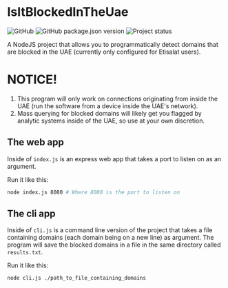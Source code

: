 # IsItBlockedInTheUae
![GitHub](https://img.shields.io/github/license/DeadPackets/IsItBlockedInTheUae)
![GitHub package.json version](https://img.shields.io/github/package-json/v/DeadPackets/IsItBlockedInTheUAE)
![Project status](https://img.shields.io/badge/status-complete-success)

A NodeJS project that allows you to programmatically detect domains that are blocked in the UAE (currently only configured for Etisalat users).

# NOTICE!
1. This program will only work on connections originating from inside the UAE (run the software from a device inside the UAE's network).
2. Mass querying for blocked domains will likely get you flagged by analytic systems inside of the UAE, so use at your own discretion.

## The web app
Inside of `index.js` is an express web app that takes a port to listen on as an argument.

Run it like this:
```bash
node index.js 8080 # Where 8080 is the port to listen on
```

## The cli app
Inside of `cli.js` is a command line version of the project that takes a file containing domains (each domain being on a new line) as argument. The program will save the blocked domains in a file in the same directory called `results.txt`.

Run it like this:
```bash
node cli.js ./path_to_file_containing_domains
```

